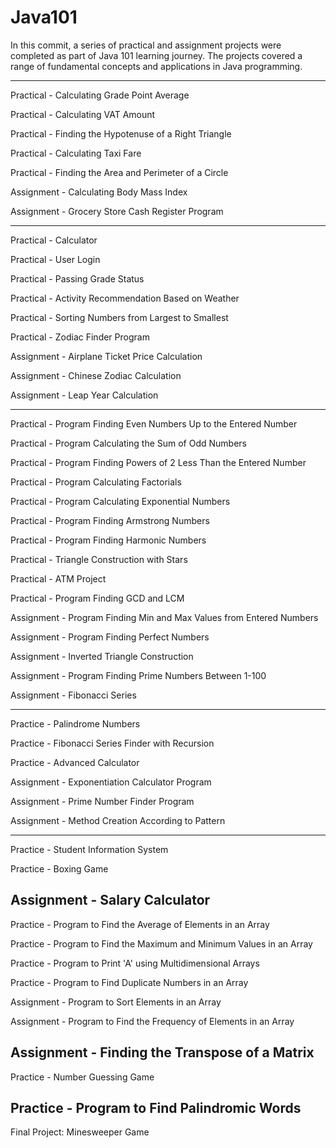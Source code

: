 # Java101

In this commit, a series of practical and assignment projects were completed as part of Java 101 learning journey. The projects covered a range of fundamental concepts and applications in Java programming.

----------------------------------------------------

Practical - Calculating Grade Point Average

Practical - Calculating VAT Amount

Practical - Finding the Hypotenuse of a Right Triangle

Practical - Calculating Taxi Fare

Practical - Finding the Area and Perimeter of a Circle

Assignment - Calculating Body Mass Index

Assignment - Grocery Store Cash Register Program

----------------------------------------------------

Practical - Calculator

Practical - User Login

Practical - Passing Grade Status

Practical - Activity Recommendation Based on Weather

Practical - Sorting Numbers from Largest to Smallest

Practical - Zodiac Finder Program

Assignment - Airplane Ticket Price Calculation

Assignment - Chinese Zodiac Calculation

Assignment - Leap Year Calculation

----------------------------------------------------
Practical - Program Finding Even Numbers Up to the Entered Number

Practical - Program Calculating the Sum of Odd Numbers

Practical - Program Finding Powers of 2 Less Than the Entered Number

Practical - Program Calculating Factorials

Practical - Program Calculating Exponential Numbers

Practical - Program Finding Armstrong Numbers

Practical - Program Finding Harmonic Numbers

Practical - Triangle Construction with Stars

Practical - ATM Project

Practical - Program Finding GCD and LCM

Assignment - Program Finding Min and Max Values from Entered Numbers

Assignment - Program Finding Perfect Numbers

Assignment - Inverted Triangle Construction

Assignment - Program Finding Prime Numbers Between 1-100

Assignment - Fibonacci Series

----------------------------------------------------
Practice - Palindrome Numbers

Practice - Fibonacci Series Finder with Recursion

Practice - Advanced Calculator

Assignment - Exponentiation Calculator Program

Assignment - Prime Number Finder Program

Assignment - Method Creation According to Pattern

----------------------------------------------------
Practice - Student Information System

Practice - Boxing Game

Assignment - Salary Calculator
----------------------------------------------------
Practice - Program to Find the Average of Elements in an Array

Practice - Program to Find the Maximum and Minimum Values in an Array

Practice - Program to Print 'A' using Multidimensional Arrays

Practice - Program to Find Duplicate Numbers in an Array

Assignment - Program to Sort Elements in an Array

Assignment - Program to Find the Frequency of Elements in an Array

Assignment - Finding the Transpose of a Matrix
----------------------------------------------------
Practice - Number Guessing Game

Practice - Program to Find Palindromic Words
----------------------------------------------------
Final Project: Minesweeper Game
